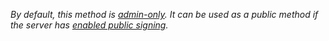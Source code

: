 _By default, this method is [admin-only](admin-divvyd-methods.html). It can be used as a public method if the server has [enabled public signing](enable-public-signing.html)._
